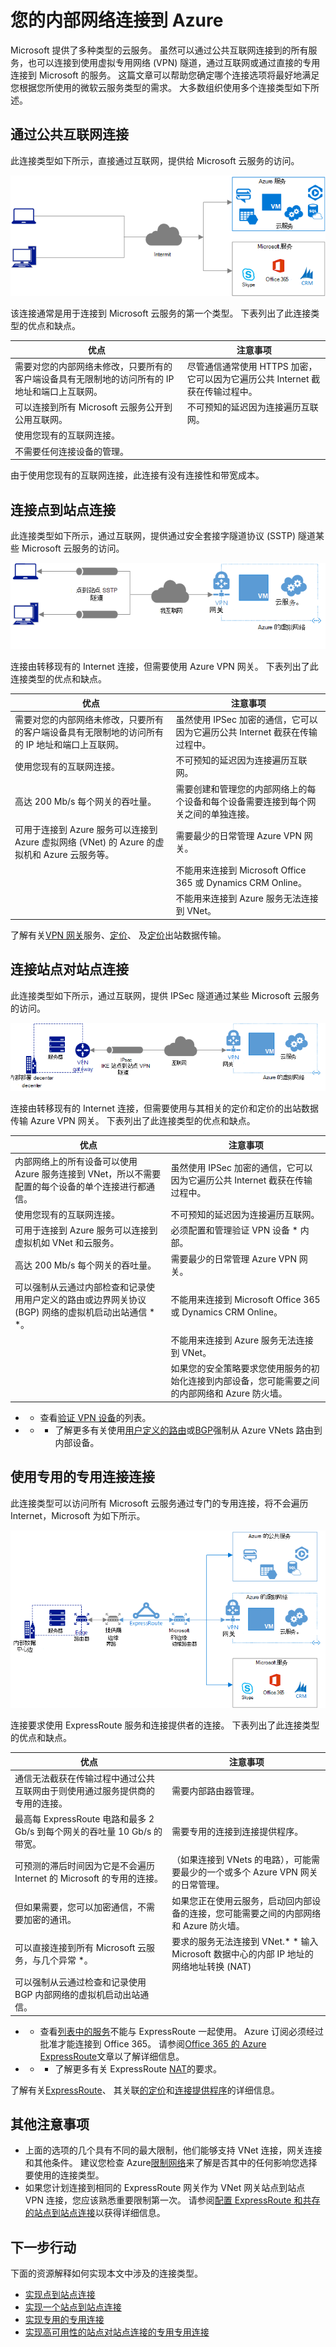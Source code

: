 <properties
   pageTitle="您的内部网络连接到 Azure |Microsoft Azure"
   description="解释并将用于连接到 Microsoft 云服务，例如 Azure，Office 365 和 Dynamics CRM Online 的不同方法进行比较。"
   services=""
   documentationCenter="na"
   authors="jimdial"
   manager="carmonm"
   editor=""
   tags=""/>
<tags
   ms.service="guidance"
   ms.devlang="na"
   ms.topic="article"
   ms.tgt_pltfrm="na"
   ms.workload="na"
   ms.date="08/25/2016"
   ms.author="jdial"/>
   
# <a name="connecting-your-on-premises-network-to-azure"></a>您的内部网络连接到 Azure

Microsoft 提供了多种类型的云服务。 虽然可以通过公共互联网连接到的所有服务，也可以连接到使用虚拟专用网络 (VPN) 隧道，通过互联网或通过直接的专用连接到 Microsoft 的服务。 这篇文章可以帮助您确定哪个连接选项将最好地满足您根据您所使用的微软云服务类型的需求。 大多数组织使用多个连接类型如下所述。

## <a name="connecting-over-the-public-internet"></a>通过公共互联网连接

此连接类型如下所示，直接通过互联网，提供给 Microsoft 云服务的访问。

![互联网](./media/guidance-connecting-your-on-premises-network-to-azure/internet.png "互联网")

该连接通常是用于连接到 Microsoft 云服务的第一个类型。 下表列出了此连接类型的优点和缺点。



| **优点**| **注意事项**|
|---------|---------|
|需要对您的内部网络未修改，只要所有的客户端设备具有无限制地的访问所有的 IP 地址和端口上互联网。|尽管通信通常使用 HTTPS 加密，它可以因为它遍历公共 Internet 截获在传输过程中。|
|可以连接到所有 Microsoft 云服务公开到公用互联网。|不可预知的延迟因为连接遍历互联网。|
|使用您现有的互联网连接。||
|不需要任何连接设备的管理。||

由于使用您现有的互联网连接，此连接有没有连接性和带宽成本。 

## <a name="connecting-with-a-point-to-site-connection"></a>连接点到站点连接

此连接类型如下所示，通过互联网，提供通过安全套接字隧道协议 (SSTP) 隧道某些 Microsoft 云服务的访问。

![P2S](./media/guidance-connecting-your-on-premises-network-to-azure/p2s.png "网站点连接")

连接由转移现有的 Internet 连接，但需要使用 Azure VPN 网关。 下表列出了此连接类型的优点和缺点。

| **优点**| **注意事项**|
|---------|---------|
|需要对您的内部网络未修改，只要所有的客户端设备具有无限制地的访问所有的 IP 地址和端口上互联网。|虽然使用 IPSec 加密的通信，它可以因为它遍历公共 Internet 截获在传输过程中。|
|使用您现有的互联网连接。|不可预知的延迟因为连接遍历互联网。|
|高达 200 Mb/s 每个网关的吞吐量。|需要创建和管理您的内部网络上的每个设备和每个设备需要连接到每个网关之间的单独连接。|
|可用于连接到 Azure 服务可以连接到 Azure 虚拟网络 (VNet) 的 Azure 的虚拟机和 Azure 云服务等。|需要最少的日常管理 Azure VPN 网关。|
||不能用来连接到 Microsoft Office 365 或 Dynamics CRM Online。
||不能用来连接到 Azure 服务无法连接到 VNet。|

了解有关[VPN 网关](../vpn-gateway/vpn-gateway-about-vpngateways.md)服务、[定价](https://azure.microsoft.com/pricing/details/vpn-gateway)、 及[定价](https://azure.microsoft.com/pricing/details/data-transfers)出站数据传输。

## <a name="connecting-with-a-site-to-site-connection"></a>连接站点对站点连接

此连接类型如下所示，通过互联网，提供 IPSec 隧道通过某些 Microsoft 云服务的访问。

![S2S](./media/guidance-connecting-your-on-premises-network-to-azure/s2s.png "站点到站点连接")

连接由转移现有的 Internet 连接，但需要使用与其相关的定价和定价的出站数据传输 Azure VPN 网关。 下表列出了此连接类型的优点和缺点。

| **优点**| **注意事项**|
|---------|---------|
|内部网络上的所有设备可以使用 Azure 服务连接到 VNet，所以不需要配置的每个设备的单个连接进行都通信。|虽然使用 IPSec 加密的通信，它可以因为它遍历公共 Internet 截获在传输过程中。|
|使用您现有的互联网连接。|不可预知的延迟因为连接遍历互联网。|
|可用于连接到 Azure 服务可以连接到虚拟机如 VNet 和云服务。|必须配置和管理验证 VPN 设备 * 内部。|
|高达 200 Mb/s 每个网关的吞吐量。|需要最少的日常管理 Azure VPN 网关。|
|可以强制从云通过内部检查和记录使用用户定义的路由或边界网关协议 (BGP) 网络的虚拟机启动出站通信 * *。|不能用来连接到 Microsoft Office 365 或 Dynamics CRM Online。|
||不能用来连接到 Azure 服务无法连接到 VNet。|
||如果您的安全策略要求您使用服务的初始化连接到内部设备，您可能需要之间的内部网络和 Azure 防火墙。|

- * 查看[验证 VPN 设备](../vpn-gateway/vpn-gateway-about-vpn-devices.md#validated-vpn-devices)的列表。
- * * 了解更多有关使用[用户定义的路由](../vpn-gateway/vpn-gateway-forced-tunneling-rm.md)或[BGP](../vpn-gateway/vpn-gateway-bgp-overview.md)强制从 Azure VNets 路由到内部设备。

## <a name="connecting-with-a-dedicated-private-connection"></a>使用专用的专用连接连接

此连接类型可以访问所有 Microsoft 云服务通过专门的专用连接，将不会遍历 Internet，Microsoft 为如下所示。

![ER](./media/guidance-connecting-your-on-premises-network-to-azure/er.png "ExpressRoute 连接")

连接要求使用 ExpressRoute 服务和连接提供者的连接。 下表列出了此连接类型的优点和缺点。

| **优点**| **注意事项**|
|---------|---------|
|通信无法截获在传输过程中通过公共互联网由于则使用通过服务提供商的专用的连接。|需要内部路由器管理。|
|最高每 ExpressRoute 电路和最多 2 Gb/s 到每个网关的吞吐量 10 Gb/s 的带宽。|需要专用的连接到连接提供程序。|
|可预测的滞后时间因为它是不会遍历 Internet 的 Microsoft 的专用的连接。|（如果连接到 VNets 的电路），可能需要最少的一个或多个 Azure VPN 网关的日常管理。|
|但如果需要，您可以加密通信，不需要加密的通讯。| 如果您正在使用云服务，启动回内部设备的连接，您可能需要之间的内部网络和 Azure 防火墙。|
|可以直接连接到所有 Microsoft 云服务，与几个异常 *。|要求的服务无法连接到 VNet.* * 输入 Microsoft 数据中心的内部 IP 地址的网络地址转换 (NAT)|
|可以强制从云通过检查和记录使用 BGP 内部网络的虚拟机启动出站通信。|

- * 查看[列表中的服务](../expressroute/expressroute-faqs.md#supported-services)不能与 ExpressRoute 一起使用。 Azure 订阅必须经过批准才能连接到 Office 365。  请参阅[Office 365 的 Azure ExpressRoute](https://support.office.com/article/Azure-ExpressRoute-for-Office-365-6d2534a2-c19c-4a99-be5e-33a0cee5d3bd?ui=en-US&rs=en-US&ad=US&fromAR=1)文章以了解详细信息。
- * * 了解更多有关 ExpressRoute [NAT](../expressroute/expressroute-nat.md)的要求。

了解有关[ExpressRoute](../expressroute/expressroute-introduction.md)、 其关联[的定价](https://azure.microsoft.com/pricing/details/expressroute)和[连接提供程序](../expressroute/expressroute-locations.md#connectivity-provider-locations)的详细信息。

## <a name="additional-considerations"></a>其他注意事项

- 上面的选项的几个具有不同的最大限制，他们能够支持 VNet 连接，网关连接和其他条件。 建议您检查 Azure[限制网络](../azure-subscription-service-limits.md#networking-limits)来了解是否其中的任何影响您选择要使用的连接类型。 
- 如果您计划连接到相同的 ExpressRoute 网关作为 VNet 网关站点到站点 VPN 连接，您应该熟悉重要限制第一次。 请参阅[配置 ExpressRoute 和共存的站点到站点连接](../expressroute/expressroute-howto-coexist-resource-manager.md#limits-and-limitations)以获得详细信息。

## <a name="next-steps"></a>下一步行动

下面的资源解释如何实现本文中涉及的连接类型。

-   [实现点到站点连接](../vpn-gateway/vpn-gateway-howto-point-to-site-rm-ps.md)
-   [实现一个站点到站点连接](guidance-hybrid-network-vpn.md)
-   [实现专用的专用连接](guidance-hybrid-network-expressroute.md)
-   [实现高可用性的站点对站点连接的专用专用连接](guidance-hybrid-network-expressroute-vpn-failover.md)
